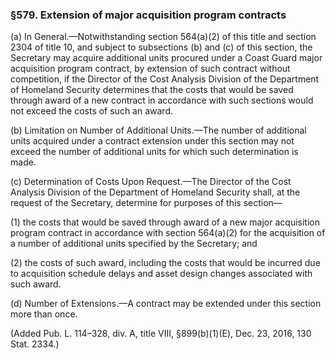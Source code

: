 ### §579. Extension of major acquisition program contracts ###

(a) In General.—Notwithstanding section 564(a)(2) of this title and section 2304 of title 10, and subject to subsections (b) and (c) of this section, the Secretary may acquire additional units procured under a Coast Guard major acquisition program contract, by extension of such contract without competition, if the Director of the Cost Analysis Division of the Department of Homeland Security determines that the costs that would be saved through award of a new contract in accordance with such sections would not exceed the costs of such an award.

(b) Limitation on Number of Additional Units.—The number of additional units acquired under a contract extension under this section may not exceed the number of additional units for which such determination is made.

(c) Determination of Costs Upon Request.—The Director of the Cost Analysis Division of the Department of Homeland Security shall, at the request of the Secretary, determine for purposes of this section—

(1) the costs that would be saved through award of a new major acquisition program contract in accordance with section 564(a)(2) for the acquisition of a number of additional units specified by the Secretary; and

(2) the costs of such award, including the costs that would be incurred due to acquisition schedule delays and asset design changes associated with such award.

(d) Number of Extensions.—A contract may be extended under this section more than once.

(Added Pub. L. 114–328, div. A, title VIII, §899(b)(1)(E), Dec. 23, 2016, 130 Stat. 2334.)